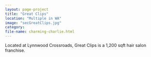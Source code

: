 ```yaml
---
layout: page-project
title: "Great Clips"
location: "Multiple in WA"
image: "secGreatClips.jpg"
category:
file-name: charming-charlie.html
---
```


Located at Lynnwood Crossroads, Great Clips is a 1,200 sqft hair salon franchise.
